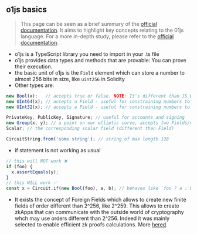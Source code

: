 ## o1js basics
>This page can be seen as a brief summary of the [official documentation](https://docs.minaprotocol.com/zkapps/o1js). It aims to highlight key concepts relating to the 01js language. For a more in-depth study, please refer to the [official documentation](https://docs.minaprotocol.com/zkapps/o1js).

- o1js is a TypeScript library you need to import in your .ts file
- o1js provides data types and methods that are provable: You can prove their execution.
- the basic unit of o1js is the `Field` element which can store a number to almost 256 bits in size, like `uint256` in Solidity
- Other types are:
```js
new Bool(x);   // accepts true or false. NOTE: It's different than JS Boolean
new UInt64(x); // accepts a Field - useful for constraining numbers to 64 bits
new UInt32(x); // accepts a Field - useful for constraining numbers to 32 bits

PrivateKey, PublicKey, Signature; // useful for accounts and signing
new Group(x, y); // a point on our elliptic curve, accepts two Fields/numbers/strings
Scalar; // the corresponding scalar field (different than Field)

CircuitString.from('some string'); // string of max length 128
```
- if statement is not working as usual
```js
// this will NOT work ❌
if (foo) {
  x.assertEquals(y);
}
// this WILL work ✅
const x = Circuit.if(new Bool(foo), a, b); // behaves like `foo ? a : b`
```
- It exists the concept of Foreign Fields which allows to create new finite fields of order different than 2^256, like 2^259. This allows to create zkApps that can communicate with the outside world of cryptography whch may use orders different than 2^256. Indeed it was mainly selected to enable efficient zk proofs calculations. More [hered](https://docs.minaprotocol.com/zkapps/o1js/foreign-fields).